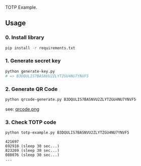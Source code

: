 
TOTP Example.


Usage
--------------------

### 0. Install library

``` bash
pip install -r requirements.txt
```

### 1. Generate secret key

``` bash
python generate-key.py
# => B3DQULIS7BASNVU2ZLYTZGU4NU7YNVF5
```

### 2. Generate QR Code


``` bash
python qrcode-generate.py B3DQULIS7BASNVU2ZLYTZGU4NU7YNVF5
```

see: [qrcode.png](qrcode.png)


### 3. Check TOTP code


``` bash
python totp-example.py B3DQULIS7BASNVU2ZLYTZGU4NU7YNVF5
```

```
421697
692918 (sleep 30 sec...)
823269 (sleep 30 sec...)
088076 (sleep 30 sec...)
...
```